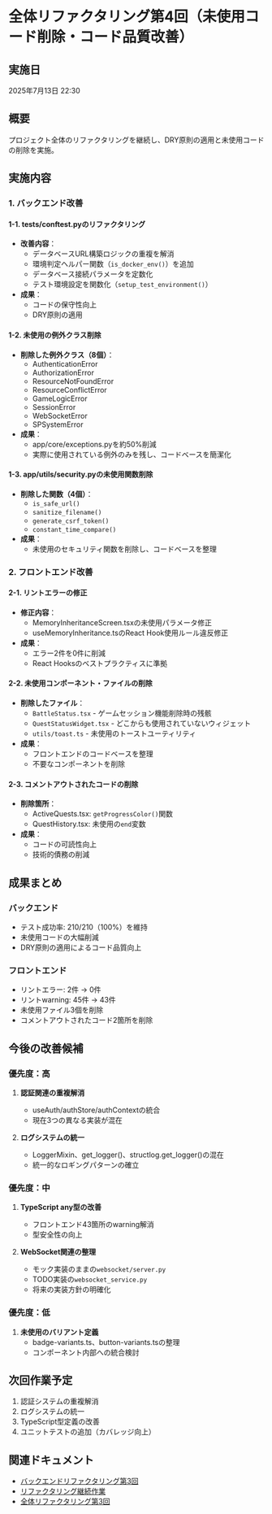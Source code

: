 # 全体リファクタリング第4回（未使用コード削除・コード品質改善）

## 実施日
2025年7月13日 22:30

## 概要
プロジェクト全体のリファクタリングを継続し、DRY原則の適用と未使用コードの削除を実施。

## 実施内容

### 1. バックエンド改善

#### 1-1. tests/conftest.pyのリファクタリング
- **改善内容**：
  - データベースURL構築ロジックの重複を解消
  - 環境判定ヘルパー関数（`is_docker_env()`）を追加
  - データベース接続パラメータを定数化
  - テスト環境設定を関数化（`setup_test_environment()`）
- **成果**：
  - コードの保守性向上
  - DRY原則の適用

#### 1-2. 未使用の例外クラス削除
- **削除した例外クラス（8個）**：
  - AuthenticationError
  - AuthorizationError  
  - ResourceNotFoundError
  - ResourceConflictError
  - GameLogicError
  - SessionError
  - WebSocketError
  - SPSystemError
- **成果**：
  - app/core/exceptions.pyを約50%削減
  - 実際に使用されている例外のみを残し、コードベースを簡潔化

#### 1-3. app/utils/security.pyの未使用関数削除
- **削除した関数（4個）**：
  - `is_safe_url()`
  - `sanitize_filename()`
  - `generate_csrf_token()`
  - `constant_time_compare()`
- **成果**：
  - 未使用のセキュリティ関数を削除し、コードベースを整理

### 2. フロントエンド改善

#### 2-1. リントエラーの修正
- **修正内容**：
  - MemoryInheritanceScreen.tsxの未使用パラメータ修正
  - useMemoryInheritance.tsのReact Hook使用ルール違反修正
- **成果**：
  - エラー2件を0件に削減
  - React Hooksのベストプラクティスに準拠

#### 2-2. 未使用コンポーネント・ファイルの削除
- **削除したファイル**：
  - `BattleStatus.tsx` - ゲームセッション機能削除時の残骸
  - `QuestStatusWidget.tsx` - どこからも使用されていないウィジェット
  - `utils/toast.ts` - 未使用のトーストユーティリティ
- **成果**：
  - フロントエンドのコードベースを整理
  - 不要なコンポーネントを削除

#### 2-3. コメントアウトされたコードの削除
- **削除箇所**：
  - ActiveQuests.tsx: `getProgressColor()`関数
  - QuestHistory.tsx: 未使用の`end`変数
- **成果**：
  - コードの可読性向上
  - 技術的債務の削減

## 成果まとめ

### バックエンド
- テスト成功率: 210/210（100%）を維持
- 未使用コードの大幅削減
- DRY原則の適用によるコード品質向上

### フロントエンド
- リントエラー: 2件 → 0件
- リントwarning: 45件 → 43件
- 未使用ファイル3個を削除
- コメントアウトされたコード2箇所を削除

## 今後の改善候補

### 優先度：高
1. **認証関連の重複解消**
   - useAuth/authStore/authContextの統合
   - 現在3つの異なる実装が混在

2. **ログシステムの統一**
   - LoggerMixin、get_logger()、structlog.get_logger()の混在
   - 統一的なロギングパターンの確立

### 優先度：中
1. **TypeScript any型の改善**
   - フロントエンド43箇所のwarning解消
   - 型安全性の向上

2. **WebSocket関連の整理**
   - モック実装のままの`websocket/server.py`
   - TODO実装の`websocket_service.py`
   - 将来の実装方針の明確化

### 優先度：低
1. **未使用のバリアント定義**
   - badge-variants.ts、button-variants.tsの整理
   - コンポーネント内部への統合検討

## 次回作業予定
1. 認証システムの重複解消
2. ログシステムの統一
3. TypeScript型定義の改善
4. ユニットテストの追加（カバレッジ向上）

## 関連ドキュメント
- [バックエンドリファクタリング第3回](./2025-07-13_backend_refactoring_part3.md)
- [リファクタリング継続作業](./2025-07-13_refactoring_continuation.md)
- [全体リファクタリング第3回](./2025-07-13_refactoring_report.md)